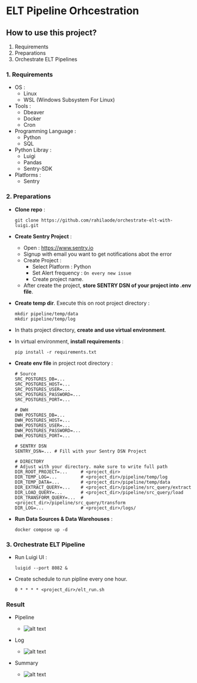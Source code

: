 # ELT Pipeline Orhcestration
## How to use this project?
1. Requirements
2. Preparations
3. Orchestrate ELT Pipelines

### 1. Requirements
- OS :
    - Linux
    - WSL (Windows Subsystem For Linux)
- Tools :
    - Dbeaver
    - Docker
    - Cron
- Programming Language :
    - Python
    - SQL
- Python Libray :
    - Luigi
    - Pandas
    - Sentry-SDK
- Platforms :
    - Sentry

### 2. Preparations
- **Clone repo** :
  ```
  git clone https://github.com/rahilaode/orchestrate-elt-with-luigi.git
  ```

- **Create Sentry Project** :
  - Open : https://www.sentry.io
  - Signup with email you want to get notifications abot the error
  - Create Project :
    - Select Platform : Python
    - Set Alert frequency : `On every new issue`
    - Create project name.
  - After create the project, **store SENTRY DSN of your project into .env file**.

- **Create temp dir**. Execute this on root project directory :
    ```
    mkdir pipeline/temp/data
    mkdir pipeline/temp/log
    ```
  
- In thats project directory, **create and use virtual environment**.
- In virtual environment, **install requirements** :
  ```
  pip install -r requirements.txt
  ```

- **Create env file** in project root directory :
  ```
  # Source
  SRC_POSTGRES_DB=...
  SRC_POSTGRES_HOST=...
  SRC_POSTGRES_USER=...
  SRC_POSTGRES_PASSWORD=...
  SRC_POSTGRES_PORT=...

  # DWH
  DWH_POSTGRES_DB=...
  DWH_POSTGRES_HOST=...
  DWH_POSTGRES_USER=...
  DWH_POSTGRES_PASSWORD=...
  DWH_POSTGRES_PORT=...

  # SENTRY DSN
  SENTRY_DSN=... # Fill with your Sentry DSN Project 

  # DIRECTORY
  # Adjust with your directory. make sure to write full path
  DIR_ROOT_PROJECT=...     # <project_dir>
  DIR_TEMP_LOG=...         # <project_dir>/pipeline/temp/log
  DIR_TEMP_DATA=...        # <project_dir>/pipeline/temp/data
  DIR_EXTRACT_QUERY=...    # <project_dir>/pipeline/src_query/extract
  DIR_LOAD_QUERY=...       # <project_dir>/pipeline/src_query/load
  DIR_TRANSFORM_QUERY=...  # <project_dir>/pipeline/src_query/transform
  DIR_LOG=...              # <project_dir>/logs/
    ```

- **Run Data Sources & Data Warehouses** :
  ```
  docker compose up -d
  ```

### 3. Orchestrate ELT Pipeline
- Run Luigi UI :
  ```
  luigid --port 8082 &
  ```
- Create schedule to run pipline every one hour.
  ```
  0 * * * * <project_dir>/elt_run.sh
  ```

### Result
- Pipeline
    - ![alt text](https://github.com/rahilaode/pacflight_data-pipeline-orchestration/blob/main/img_assets/luigi.png)

- Log
    - ![alt text](https://github.com/rahilaode/pacflight_data-pipeline-orchestration/blob/main/img_assets/log.png)

- Summary
    - ![alt text](https://github.com/rahilaode/pacflight_data-pipeline-orchestration/blob/main/img_assets/summary.png)